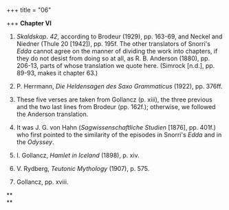 +++
title = "06"

+++
**Chapter VI**

1. *Skaldskap*. *42*, according to Brodeur \(1929\), pp. 163-69, and Neckel and Niedner \(Thule 20 \[1942\]\), pp. 195f. The other translators of Snorri's *Edda* cannot agree on the manner of dividing the work into chapters, if they do not desist from doing so at all, as R. B. Anderson \(1880\), pp. 206-13, parts of whose translation we quote here. \(Simrock \[n.d.\], pp. 89-93, makes it chapter 63.\)

2. P. Herrmann, *Die Heldensagen des Saxo Grammaticus* \(1922\), pp. 376ff.

3. These five verses are taken from Gollancz \(p. xiii\), the three previous and the two last lines from Brodeur \(pp. 162f.\); otherwise, we followed the Anderson translation.

4. It was J. G. von Hahn \(*Sagwissenschaftliche Studien* \[1876\], pp. 401f.\) who first pointed to the similarity of the episodes in Snorri's *Edda* and in the *Odyssey*.

5. I. Gollancz, *Hamlet in Iceland* \(1898\), p. xiv.

6. V. Rydberg, *Teutonic Mythology* \(1907\), p. 575.

7. Gollancz, pp. xviii.

**  
**
